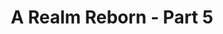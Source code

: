 ---
layout: quest-table
expansion: A Realm Reborn
partNo: 5
partChapterNo: 1
title: A Realm Reborn - Part 5
permalink: /quests/msq/realm-reborn/part5
links:
  previous: /quests/msq/realm-reborn/part4
  next: /quests/msq/realm-reborn/part6
quests:
  - name: The Price of Principles
    level: 50
    rowId: 66711
    questId: GaiUse101_01175
    genre: Seventh Astral Era
    icon: '71000'
    issuer:
      location: The Waking Sands
      coords: (6.9, 6.1)
      name: Minfilia
    steps:
      - location: The Waking Sands
        coords: (6.1, 5.1)
        name: Speak with Y'shtola.
      - location: The Waking Sands
        coords: (6.1, 5.1)
        name: Speak with Thancred.
      - location: The Waking Sands
        coords: (6.1, 5.0)
        name: Speak with Papalymo.
      - location: The Waking Sands
        coords: (6.1, 5.0)
        name: Speak with Yda.
      - location: The Waking Sands
        coords: (6.0, 4.9)
        name: Speak with Urianger.
      - location: The Waking Sands
        coords: (6.1, 6.2)
        name: Speak with Alphinaud.
    partQuestNo: 1
  - name: Moving On
    level: 50
    rowId: 69410
    questId: XxaUse103_03874
    genre: Seventh Astral Era
    icon: '71000'
    issuer:
      location: The Waking Sands
      coords: (6.9, 6.1)
      name: Minfilia
    steps:
      - location: The Waking Sands
        coords: (6.1, 6.2)
        name: Speak with Alphinaud.
      - location: Eastern La Noscea
        coords: (33.8, 30.6)
        name: Speak with Gegeruju in Costa del Sol.
      - location: Eastern La Noscea
        coords: (19.1, 21.3)
        name: Gather information in Wineport.
      - location: Eastern La Noscea
        coords: (21.7, 21.1)
        name: Speak with Shamani Lohmani.
      - location: Eastern La Noscea
        coords: (21.4, 31.6)
        name: Search for F'lhaminn.
      - location: Eastern La Noscea
        coords: (22.0, 31.2)
        name: Speak with F'lhaminn.
      - location: Eastern La Noscea
        coords: (20.7, 21.5)
        name: Speak with Alphinaud in Wineport.
    partQuestNo: 2
  - name: All Things in Time
    level: 50
    rowId: 69411
    questId: XxaUse104_03875
    genre: Seventh Astral Era
    icon: '71000'
    issuer:
      location: Eastern La Noscea
      coords: (20.8, 21.5)
      name: F'lhaminn
    steps:
      - location: The Waking Sands
        coords: (6.9, 6.1)
        name: Report to Minfilia at the Waking Sands.
    partQuestNo: 3
  - name: Laying the Foundation
    level: 50
    rowId: 69412
    questId: XxaUse106_03876
    genre: Seventh Astral Era
    icon: '71000'
    issuer:
      location: The Waking Sands
      coords: (6.9, 6.1)
      name: Minfilia
    steps:
      - location: The Waking Sands
        coords: (6.9, 6.1)
        name: Speak with Minfilia.
      - location: Mor Dhona
        coords: (21.9, 7.8)
        name: Deliver the documents to Slafborn in Revenant's Toll.
    partQuestNo: 4
  - name: It's Possibly a Primal
    level: 50
    rowId: 69413
    questId: XxaUse114_03877
    genre: Seventh Astral Era
    icon: '71000'
    issuer:
      location: Mor Dhona
      coords: (21.9, 7.8)
      name: Slafborn
    steps:
      - location: Western Thanalan
        coords: (11.6, 13.8)
        name: Speak with Tataru.
      - location: The Waking Sands
        coords: (6.9, 6.1)
        name: Speak with Minfilia.
      - location: New Gridania
        coords: (9.7, 11.1)
        name: Speak with Vorsaile Heuloix at the Adders' Nest.
    partQuestNo: 5
  - name: Hail to the King, Kupo
    level: 50
    rowId: 66725
    questId: GaiUse115_01189
    genre: Seventh Astral Era
    icon: '71000'
    issuer:
      location: New Gridania
      coords: (9.7, 11.1)
      name: Vorsaile Heuloix
    steps:
      - location: Lotus Stand
        coords: (6.2, 6.1)
        name: "Speak with Kan\u2013E\u2013Senna at the Lotus Stand."
      - location: Old Gridania
        coords: (6.0, 10.7)
        name: "Speak with Brother E\u2013Sumi\u2013Yan."
    partQuestNo: 6
  - name: You Have Selected Regicide
    level: 50
    rowId: 66726
    questId: GaiUse116_01190
    genre: Seventh Astral Era
    icon: '71000'
    issuer:
      location: Old Gridania
      coords: (6.0, 10.7)
      name: E-Sumi-Yan
    steps:
      - location: Old Gridania
        coords: (14.8, 6.3)
        name: Speak with Kuplo Kopp.
      - location: East Shroud
        coords: (10.6, 22.7)
        name: Speak with Kuplo Kopp at Sweetbloom Pier.
      - location: East Shroud
        coords: (10.6, 22.7)
        name: Speak with Kuplo Kopp.
      - location: East Shroud
        coords: (15.1, 20.7)
        name: Escort Kuplo Kopp to the warded entrance.
      - location: East Shroud
        coords: (15.1, 20.7)
        name: Speak with Kuplo Kopp.
      - location: East Shroud
        coords: (15.1, 20.7)
        name: Attune yourself to the warded entrance.
      - location: Thornmarch
        coords: (6.1, 6.1)
        name: Confront Good King Moggle Mog XII in Thornmarch (Hard).
      - location: East Shroud
        coords: (15.1, 20.7)
        name: Confront Good King Moggle Mog XII in Thornmarch (Hard).
      - location: South Shroud
        coords: (18.6, 27.1)
        name: Report to Pukni Pakk at Camp Tranquil.
    unlocks:
      - name: Thornmarch (Hard)
        type: trial
        levelRequired: 50
        levelSync: 50
    partQuestNo: 7
  - name: On the Properties of Primals
    level: 50
    rowId: 66727
    questId: GaiUse117_01191
    genre: Seventh Astral Era
    icon: '71000'
    issuer:
      location: South Shroud
      coords: (18.7, 27.1)
      name: Raya-O-Senna
    steps:
      - location: Lotus Stand
        coords: (6.2, 6.1)
        name: "Speak with Kan\u2013E\u2013Senna at the Lotus Stand."
      - location: The Waking Sands
        coords: (6.9, 6.1)
        name: Report to Minfilia in the Waking Sands.
    partQuestNo: 8
  - name: The Gifted
    level: 50
    rowId: 66728
    questId: GaiUse118_01192
    genre: Seventh Astral Era
    icon: '71000'
    issuer:
      location: The Waking Sands
      coords: (6.9, 6.1)
      name: Minfilia
    steps:
      - location: The Waking Sands
        coords: (6.0, 4.9)
        name: Speak with Urianger.
      - location: Western Thanalan
        coords: (12.3, 14.0)
        name: Search for the white-robed Ascian.
      - location: Western Thanalan
        coords: (12.0, 12.7)
        name: Follow the white-robed Ascian.
      - location: Western Thanalan
        coords: (13.7, 11.3)
        name: Follow the white-robed Ascian.
      - location: Western Thanalan
        coords: (14.1, 8.9)
        name: Follow the white-robed Ascian.
      - location: Western Thanalan
        coords: (14.9, 5.8)
        name: Approach the white-robed Ascian.
      - location: Western Thanalan
        coords: (14.9, 5.7)
        name: Speak with the white-robed Ascian.
      - location: The Waking Sands
        coords: (6.9, 6.1)
        name: Report to Minfilia at the Waking Sands.
    partQuestNo: 9
  - name: Build on the Stone
    level: 50
    rowId: 69414
    questId: XxaUse119_03878
    genre: Seventh Astral Era
    icon: '71000'
    issuer:
      location: The Waking Sands
      coords: (6.9, 6.1)
      name: Minfilia
    steps:
      - location: The Waking Sands
        coords: (6.0, 4.9)
        name: Give Warburton's journal to Urianger.
      - location: Mor Dhona
        coords: (21.9, 7.8)
        name: Speak with Tataru in Revenant's Toll.
      - location: The Rising Stones
        coords: (6.1, 5.2)
        name: Speak with Minfilia in the Rising Stones.
    partQuestNo: 10
  - name: Still Waters
    level: 50
    rowId: 69415
    questId: XxaUse201_03879
    genre: Seventh Astral Era
    icon: '71000'
    issuer:
      location: The Rising Stones
      coords: (6.1, 5.2)
      name: Minfilia
    steps:
      - location: Western Thanalan
        coords: (23.0, 16.4)
        name: Speak with Y'shtola in Horizon.
      - location: Western Thanalan
        coords: (22.6, 17.1)
        name: Speak with Fufulupa.
      - location: Western Thanalan
        coords: (22.6, 17.0)
        name: Speak with Thancred.
    partQuestNo: 11
  - name: A Final Temptation
    level: 50
    rowId: 66882
    questId: GaiUse202_01346
    genre: Seventh Astral Era
    icon: '71000'
    issuer:
      location: Western Thanalan
      coords: (22.6, 17.0)
      name: Thancred
    steps:
      - location: Western Thanalan
        coords: (22.6, 17.1)
        name: Speak with Fufulupa.
      - location: Western Thanalan
        coords: (25.0, 20.4)
        name: Lie in wait for the thieves.
      - location: Western Thanalan
        coords: (24.3, 20.8)
        name: Speak with Y'shtola.
      - location: Western Thanalan
        coords: (22.6, 17.1)
        name: Speak with Fufulupa.
    partQuestNo: 12
  - name: The Mother of Exiles
    level: 50
    rowId: 66883
    questId: GaiUse203_01347
    genre: Seventh Astral Era
    icon: '71000'
    issuer:
      location: Western Thanalan
      coords: (22.6, 17.0)
      name: Thancred
    steps:
      - location: Western Thanalan
        coords: (11.1, 14.0)
        name: Speak with Alphinaud.
      - location: Ul'dah - Steps of Thal
        coords: (10.8, 12.8)
        name: Search for the Domans on the Royal Promenade.
      - location: Ul'dah - Steps of Nald
        coords: (11.9, 9.3)
        name: Speak with Alphinaud at the Quicksand.
      - location: Ul'dah - Steps of Nald
        coords: (11.9, 9.3)
        name: Speak with Yugiri.
      - location: Ul'dah - Steps of Nald
        coords: (11.6, 9.6)
        name: Speak with Momodi.
      - location: Ul'dah - Steps of Thal
        coords: (13.7, 9.5)
        name: Deliver Momodi's letter to Fridurih at the Sapphire Avenue Exchange.
      - location: Ul'dah - Steps of Thal
        coords: (13.9, 9.8)
        name: Deliver Momodi's letter to Katherine at the Sapphire Avenue Exchange.
      - location: Ul'dah - Steps of Nald
        coords: (11.6, 9.6)
        name: Speak with Momodi.
      - location: Ul'dah - Steps of Nald
        coords: (11.9, 9.3)
        name: Speak with Yugiri.
      - location: Ul'dah - Steps of Thal
        coords: (10.8, 12.4)
        name: Speak with Raubahn on the Royal Promenade.
    partQuestNo: 13
  - name: Promises to Keep
    level: 50
    rowId: 69416
    questId: XxaUse204_03880
    genre: Seventh Astral Era
    icon: '71000'
    issuer:
      location: Ul'dah - Steps of Thal
      coords: (10.8, 12.4)
      name: Raubahn
    steps:
      - location: Ul'dah - Steps of Nald
        coords: (8.5, 9.0)
        name: Speak with Raubahn at the Hall of Flames.
      - location: Ul'dah - Steps of Nald
        coords: (11.7, 9.6)
        name: Speak with Alphinaud.
    partQuestNo: 14
  - name: Yugiri's Game
    level: 50
    rowId: 69417
    questId: XxaUse206_03881
    genre: Seventh Astral Era
    icon: '71000'
    issuer:
      location: Ul'dah - Steps of Nald
      coords: (11.7, 9.6)
      name: Alphinaud
    steps:
      - location: Western Thanalan
        coords: (11.5, 14.3)
        name: Speak with Hozan in Vesper Bay.
      - location: Western Thanalan
        coords: (12.8, 14.1)
        name: Speak with Yozan.
      - location: Western Thanalan
        coords: (12.8, 14.3)
        name: Search for the children in hiding.
      - location: Western Thanalan
        coords: (11.5, 14.3)
        name: Speak with Hozan.
    partQuestNo: 15
  - name: Why We Adventure
    level: 50
    rowId: 66888
    questId: GaiUse208_01352
    genre: Seventh Astral Era
    icon: '71000'
    issuer:
      location: Western Thanalan
      coords: (11.5, 14.3)
      name: Hozan
    steps:
      - location: Western Thanalan
        coords: (13.7, 14.4)
        name: Speak with the Hyuran coachman.
      - location: Western Thanalan
        coords: (25.1, 22.0)
        name: Survey the road to Ul'dah for any dangerous beasts.
      - location: Western Thanalan
        coords: (24.0, 18.0)
        name: Speak with the Hyuran coachman outside Horizon.
      - location: Ul'dah - Steps of Nald
        coords: (11.7, 9.6)
        name: Speak with Alphinaud at the Quicksand.
    partQuestNo: 16
  - name: All Due Respect
    level: 50
    rowId: 69418
    questId: XxaUse211_03882
    genre: Seventh Astral Era
    icon: '71000'
    issuer:
      location: Ul'dah - Steps of Nald
      coords: (11.7, 9.6)
      name: Alphinaud
    steps:
      - location: Mor Dhona
        coords: (21.9, 7.8)
        name: Speak with Slafborn in Revenant's Toll.
      - location: Mor Dhona
        coords: (22.0, 7.8)
        name: Speak with Yugiri.
      - location: The Rising Stones
        coords: (6.1, 5.2)
        name: Speak with Minfilia in the Rising Stones.
      - location: The Rising Stones
        coords: (6.1, 5.2)
        name: Speak with Minfilia.
    partQuestNo: 17
  - name: The Sea Rises
    level: 50
    rowId: 66892
    questId: GaiUse212_01356
    genre: Seventh Astral Era
    icon: '71000'
    issuer:
      location: The Rising Stones
      coords: (6.1, 5.2)
      name: Minfilia
    steps:
      - location: Command Room
        coords: (3.5, 3.4)
        name: Speak with Merlwyb at the command room in Limsa Lominsa.
      - location: Western La Noscea
        coords: (22.8, 22.7)
        name: Speak with Falkbryda at Camp Skull Valley.
    partQuestNo: 18
  - name: Scouts in Distress
    level: 50
    rowId: 66894
    questId: GaiUse214_01358
    genre: Seventh Astral Era
    icon: '71000'
    issuer:
      location: Western La Noscea
      coords: (22.8, 22.7)
      name: Falkbryda
    steps:
      - location: Western La Noscea
        coords: (17.4, 19.6)
        name: Use the Maelstrom restorative on the wounded storm private.
      - location: Western La Noscea
        coords: (12.8, 16.9)
        name: Find the missing scouts within the Serpent's Tongue.
      - location: Western La Noscea
        coords: (12.4, 16.7)
        name: Collect the soldiers' corpses.
      - location: Western La Noscea
        coords: (22.8, 22.7)
        name: Deliver the soldiers' corpses to Falkbryda.
    partQuestNo: 19
  - name: The Gift of Eternity
    level: 50
    rowId: 66895
    questId: GaiUse215_01359
    genre: Seventh Astral Era
    icon: '71000'
    issuer:
      location: Western La Noscea
      coords: (22.8, 22.7)
      name: Falkbryda
    steps:
      - location: Western La Noscea
        coords: (17.0, 16.7)
        name: Go through the first checkpoint and defeat any Sahagin that appear.
      - location: Western La Noscea
        coords: (17.1, 15.2)
        name: Go through the second checkpoint and defeat any Sahagin that appear.
      - location: Western La Noscea
        coords: (15.5, 14.9)
        name: Go through the final checkpoint and defeat any Sahagin that appear.
      - location: Western La Noscea
        coords: (13.3, 15.5)
        name: Rejoin Y'shtola.
      - location: Western La Noscea
        coords: (13.1, 13.4)
        name: Speak with Merlwyb at the Sapsa Spawning Grounds.
    partQuestNo: 20
  - name: Into the Heart of the Whorl
    level: 50
    rowId: 66896
    questId: GaiUse216_01360
    genre: Seventh Astral Era
    icon: '71000'
    issuer:
      location: Western La Noscea
      coords: (13.1, 13.4)
      name: Merlwyb
    steps:
      - location: Command Room
        coords: (3.5, 3.4)
        name: Speak with Merlwyb in the command room in Limsa Lominsa.
      - location: Command Room
        coords: (3.5, 3.4)
        name: Speak with Yugiri in the command room.
      - location: Lower La Noscea
        coords: (35.7, 15.9)
        name: Speak with the storm private at the Grey Fleet.
      - location: Lower La Noscea
        coords: (24.6, 33.1)
        name: Report to Eynzahr at the Moraby Drydocks.
    partQuestNo: 21
  - name: Lord of the Whorl
    level: 50
    rowId: 66897
    questId: GaiUse217_01361
    genre: Seventh Astral Era
    icon: '71000'
    issuer:
      location: Lower La Noscea
      coords: (24.6, 33.1)
      name: Eynzahr Slafyrsyn
    steps:
      - location: The Whorleater
        coords: (6.1, 6.1)
        name: Confront Leviathan on the <Emphasis>Whorleater</Emphasis> (Hard).
      - location: Command Room
        coords: (3.5, 3.4)
        name: Report to Merlwyb in the command room in Limsa Lominsa.
    unlocks:
      - name: the <Emphasis>Whorleater</Emphasis> (Hard)
        type: trial
        levelRequired: 50
        levelSync: 50
    partQuestNo: 22
  - name: When Yugiri Met the Fraternity
    level: 50
    rowId: 66898
    questId: GaiUse218_01362
    genre: Seventh Astral Era
    icon: '71000'
    issuer:
      location: Limsa Lominsa Lower Decks
      coords: (11.4, 10.9)
      name: Zanthael
    steps:
      - location: Limsa Lominsa Lower Decks
        coords: (8.9, 14.3)
        name: Deliver the Admiral's letter of introduction to the inconspicuous man.
    partQuestNo: 23
  - name: Through the Maelstrom
    level: 50
    rowId: 66899
    questId: GaiUse219_01363
    genre: Seventh Astral Era
    icon: '71000'
    issuer:
      location: Limsa Lominsa Lower Decks
      coords: (8.9, 14.3)
      name: Yugiri
    steps:
      - location: The Rising Stones
        coords: (6.1, 5.2)
        name: Speak with Minfilia at the Rising Stones.
    unlocks:
      - id: 899
        name: Through the Maelstrom
        type: achievement
    partQuestNo: 24
  - name: The Great Divide
    level: 50
    rowId: 66978
    questId: GaiUse301_01442
    genre: Seventh Astral Era
    icon: '71000'
    issuer:
      location: The Rising Stones
      coords: (6.1, 5.2)
      name: Minfilia
    steps:
      - location: Mor Dhona
        coords: (21.8, 8.6)
        name: Speak with the refugees in the Seventh Heaven.
      - location: Ul'dah - Steps of Nald
        coords: (11.7, 9.6)
        name: Search for Alphinaud in Ul'dah.
    partQuestNo: 25
  - name: Desperate Times
    level: 50
    rowId: 66979
    questId: GaiUse302_01443
    genre: Seventh Astral Era
    icon: '71000'
    issuer:
      location: Ul'dah - Steps of Nald
      coords: (11.7, 9.6)
      name: Alphinaud
    steps:
      - location: Ul'dah - Steps of Nald
        coords: (8.5, 9.0)
        name: Speak with Raubahn at the Hall of Flames.
      - location: Ul'dah - Steps of Nald
        coords: (8.4, 8.9)
        name: Speak with Swift.
      - location: Central Thanalan
        coords: (23.3, 16.0)
        name: Speak with the Brass Blades at Lost Hope.
      - location: Central Thanalan
        coords: (25.0, 15.1)
        name: Speak with Zazawaka.
      - location: Central Thanalan
        coords: (25.2, 15.4)
        name: Speak with the terrified refugee.
      - location: Central Thanalan
        coords: (25.2, 15.4)
        name: /soothe the terrified refugee.
    partQuestNo: 26
  - name: Shock and Awe
    level: 50
    rowId: 69419
    questId: XxaUse303_03883
    genre: Seventh Astral Era
    icon: '71000'
    issuer:
      location: Central Thanalan
      coords: (25.2, 15.4)
      name: terrified refugee
    steps:
      - location: Central Thanalan
        coords: (22.6, 21.4)
        name: Search the caves south of Lost Hope for the other refugees.
      - location: Central Thanalan
        coords: (22.6, 21.4)
        name: Speak with the desperate refugee.
      - location: Central Thanalan
        coords: (25.2, 15.4)
        name: Speak with the terrified refugee.
    partQuestNo: 27
  - name: Reap the Whirlwind
    level: 50
    rowId: 69420
    questId: XxaUse304_03884
    genre: Seventh Astral Era
    icon: '71000'
    issuer:
      location: Central Thanalan
      coords: (25.2, 15.4)
      name: terrified refugee
    steps:
      - location: Central Thanalan
        coords: (18.4, 26.0)
        name: Search Stonesthrow for the merchant.
      - location: Central Thanalan
        coords: (22.9, 28.2)
        name: Search for the merchant in the Ul'dah Dispatch Yard.
      - location: Central Thanalan
        coords: (22.6, 28.3)
        name: Speak with the Stone Torch.
      - location: Ul'dah - Steps of Nald
        coords: (8.4, 8.9)
        name: Report to Swift at the Hall of Flames.
    partQuestNo: 28
  - name: Revolution
    level: 50
    rowId: 66982
    questId: GaiUse305_01446
    genre: Seventh Astral Era
    icon: '71000'
    issuer:
      location: Ul'dah - Steps of Nald
      coords: (8.4, 8.9)
      name: Swift
    steps:
      - location: Ul'dah - Steps of Thal
        coords: (10.7, 12.9)
        name: Speak with Bartholomew on the Royal Promenade.
    partQuestNo: 29
  - name: Stories We Tell
    level: 50
    rowId: 66983
    questId: GaiUse306_01447
    genre: Seventh Astral Era
    icon: '71000'
    issuer:
      location: Ul'dah - Steps of Thal
      coords: (10.7, 12.9)
      name: Alphinaud
    steps:
      - location: The Rising Stones
        coords: (6.1, 5.2)
        name: Speak with Minfilia at the Rising Stones.
    partQuestNo: 30
  - name: Lord of Levin
    level: 50
    rowId: 66984
    questId: GaiUse307_01448
    genre: Seventh Astral Era
    icon: '71000'
    issuer:
      location: The Rising Stones
      coords: (6.1, 5.2)
      name: Minfilia
    steps:
      - location: New Gridania
        coords: (9.7, 11.1)
        name: Speak with Vorsaile Heuloix at the Adders' Nest.
      - location: Lotus Stand
        coords: (6.2, 6.1)
        name: "Speak with Kan\u2013E\u2013Senna at the Lotus Stand."
      - location: East Shroud
        coords: (21.9, 25.7)
        name: Speak with the serpent lieutenant at Little Solace.
    partQuestNo: 31
  - name: Levin an Impression
    level: 50
    rowId: 69421
    questId: XxaUse311_03885
    genre: Seventh Astral Era
    icon: '71000'
    issuer:
      location: East Shroud
      coords: (21.9, 25.7)
      name: serpent lieutenant
    steps:
      - location: East Shroud
        coords: (26.7, 19.9)
        name: Speak with Maxio.
      - location: East Shroud
        coords: (25.3, 13.4)
        name: Speak with Maxio again.
      - location: East Shroud
        coords: (23.6, 14.1)
        name: Search for the Scions.
      - location: East Shroud
        coords: (25.5, 17.0)
        name: Investigate the area around the beastman aetheryte in the Sylphlands.
      - location: The Striking Tree
        coords: (6.1, 6.1)
        name: Confront Ramuh at the Striking Tree (Hard).
      - location: East Shroud
        coords: (25.4, 17.0)
        name: Confront Ramuh at the Striking Tree (Hard).
      - location: East Shroud
        coords: (21.9, 25.7)
        name: Report to the serpent lieutenant in Little Solace.
    unlocks:
      - name: the Striking Tree (Hard)
        type: trial
        levelRequired: 50
        levelSync: 50
    partQuestNo: 32
  - name: What Little Gods Are Made Of
    level: 50
    rowId: 66989
    questId: GaiUse312_01453
    genre: Seventh Astral Era
    icon: '71000'
    issuer:
      location: East Shroud
      coords: (21.9, 25.7)
      name: serpent lieutenant
    steps:
      - location: Lotus Stand
        coords: (6.2, 6.1)
        name: "Speak with Kan\u2013E\u2013Senna at the Lotus Stand."
      - location: Old Gridania
        coords: (8.0, 10.9)
        name: Speak with Papalymo at Nophica's Altar.
      - location: The Rising Stones
        coords: (6.1, 5.2)
        name: Speak with Minfilia in the Rising Stones.
    partQuestNo: 33
  - name: Guardian of Eorzea
    level: 50
    rowId: 66992
    questId: GaiUse315_01456
    genre: Seventh Astral Era
    icon: '71000'
    issuer:
      location: The Rising Stones
      coords: (6.1, 5.2)
      name: Minfilia
    steps:
      - location: The Rising Stones
        coords: (6.2, 6.0)
        name: Speak with Yozan.
      - location: Mor Dhona
        coords: (24.1, 10.3)
        name: Meet Hoary Boulder to the east of Revenant's Toll.
      - location: The Rising Stones
        coords: (6.1, 5.2)
        name: Speak with Alphinaud in the Rising Stones.
    soloDuty:
      levelSync: 50
      timeLimit: 30
    partQuestNo: 34
  - name: Recruiting the Realm
    level: 50
    rowId: 66993
    questId: GaiUse316_01457
    genre: Seventh Astral Era
    icon: '71000'
    issuer:
      location: The Rising Stones
      coords: (6.1, 5.2)
      name: Alphinaud
    steps:
      - location: Limsa Lominsa Lower Decks
        coords: (11.2, 10.9)
        name: Speak with Alphinaud at Bulwark Hall.
      - location: Limsa Lominsa Upper Decks
        coords: (7.4, 14.8)
        name: Scout for potential recruits on the upper decks.
      - location: Limsa Lominsa Upper Decks
        coords: (10.8, 11.0)
        name: Speak with Alphinaud at the airship landing in Limsa Lominsa.
      - location: Old Gridania
        coords: (8.1, 10.8)
        name: Speak with Alphinaud at Nophica's Altar.
      - location: Old Gridania
        coords: (10.5, 9.0)
        name: Scout for potential recruits in Old Gridania.
      - location: New Gridania
        coords: (11.7, 13.2)
        name: Speak with Alphinaud at the airship landing in Gridania.
      - location: Ul'dah - Steps of Thal
        coords: (11.1, 11.6)
        name: Speak with Alphinaud at the Royal Promenade.
      - location: Ul'dah - Steps of Thal
        coords: (9.4, 11.0)
        name: Scout for potential recruits on the Steps of Thal.
      - location: Ul'dah - Steps of Thal
        coords: (11.1, 11.6)
        name: Speak with Alphinaud at the Royal Promenade.
      - location: The Rising Stones
        coords: (6.1, 5.2)
        name: Speak with Alphinaud at the Rising Stones.
    partQuestNo: 35
  - name: Heretical Harassment
    level: 50
    rowId: 66994
    questId: GaiUse317_01458
    genre: Seventh Astral Era
    icon: '71000'
    issuer:
      location: The Rising Stones
      coords: (6.1, 5.2)
      name: Minfilia
    steps:
      - location: Mor Dhona
        coords: (21.9, 7.8)
        name: Speak with Slafborn in Revenant's Toll.
      - location: Coerthas Central Highlands
        coords: (26.7, 17.4)
        name: Speak with Haurchefant at Camp Dragonhead.
    partQuestNo: 36
  - name: When the Cold Sets In
    level: 50
    rowId: 66995
    questId: GaiUse318_01459
    genre: Seventh Astral Era
    icon: '71000'
    issuer:
      location: Coerthas Central Highlands
      coords: (26.7, 17.4)
      name: Haurchefant
    steps:
      - location: Coerthas Central Highlands
        coords: (12.8, 17.5)
        name: Speak with Drillemont at Whitebrim Front.
      - location: Coerthas Central Highlands
        coords: (13.2, 15.5)
        name: Speak with the mistreated merchant.
      - location: Coerthas Central Highlands
        coords: (7.5, 20.8)
        name: Search the wilds of Snowcloak and defeat any heretics you encounter.
      - location: Coerthas Central Highlands
        coords: (4.1, 21.6)
        name: Speak with the House Durendaire knight.
      - location: Coerthas Central Highlands
        coords: (4.1, 21.6)
        name: Speak once more with the House Durendaire knight.
      - location: Coerthas Central Highlands
        coords: (12.8, 17.5)
        name: Speak with Drillemont.
      - location: Coerthas Central Highlands
        coords: (26.7, 17.4)
        name: Speak with Haurchefant.
      - location: Mor Dhona
        coords: (21.9, 7.8)
        name: Report to Slafborn at Revenant's Toll.
    partQuestNo: 37
  - name: Brave New Companions
    level: 50
    rowId: 66996
    questId: GaiUse319_01460
    genre: Seventh Astral Era
    icon: '71000'
    issuer:
      location: Mor Dhona
      coords: (21.9, 7.8)
      name: Slafborn
    steps:
      - location: The Rising Stones
        coords: (6.0, 5.9)
        name: Speak with Tataru in the Rising Stones.
      - location: Mor Dhona
        coords: (21.9, 7.2)
        name: Present the uniforms to the recruits.
      - location: The Rising Stones
        coords: (6.1, 5.2)
        name: Speak with Alphinaud in the Rising Stones.
      - location: The Rising Stones
        coords: (6.1, 5.2)
        name: Speak with Minfilia.
    unlocks:
      - id: 1001
        name: Eorzea Defended
        type: achievement
    partQuestNo: 38


---